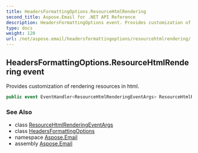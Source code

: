 ```yaml
---
title: HeadersFormattingOptions.ResourceHtmlRendering
second_title: Aspose.Email for .NET API Reference
description: HeadersFormattingOptions event. Provides customization of rendering resources in html
type: docs
weight: 120
url: /net/aspose.email/headersformattingoptions/resourcehtmlrendering/
---
```

## HeadersFormattingOptions.ResourceHtmlRendering event

Provides customization of rendering resources in html.

```csharp
public event EventHandler<ResourceHtmlRenderingEventArgs> ResourceHtmlRendering;
```

### See Also

* class [ResourceHtmlRenderingEventArgs](../../resourcehtmlrenderingeventargs/)
* class [HeadersFormattingOptions](../)
* namespace [Aspose.Email](../../headersformattingoptions/)
* assembly [Aspose.Email](../../../)



